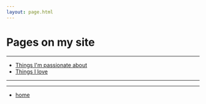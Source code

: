 ```yaml
---
layout: page.html
---
```


# Pages on my site
---
 * [Things I'm passionate about](/Passions)
 * [Things I love](/love)
---
---
 * [home](/index.html)
